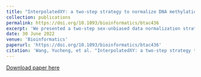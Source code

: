```yaml
---
title: "InterpolatedXY: a two-step strategy to normalize DNA methylation microarray data avoiding sex bias"
collection: publications
permalink: https://doi.org/10.1093/bioinformatics/btac436
excerpt: 'We presented a two-step sex-unbiased data normalization strategy for normalizing DNA methylation microarray samples, which can be applied into almost all quantile-based normalization methods. By this strategy, the autosomal CpGs are normalized independently and separately from the sex chromosome CpGs, while the corrected values of sex chromosomes CpGs are estimated as the weighted average of the corrected methylation values of their nearest neighbor atusosomal CpGs.'
date: 30 June 2022
venue: 'Bioinformatics'
paperurl: 'https://doi.org/10.1093/bioinformatics/btac436'
citation: 'Wang, Yucheng, et al. "InterpolatedXY: a two-step strategy to normalize DNA methylation microarray data avoiding sex bias." Bioinformatics 38.16 (2022): 3950-3957.'
---
```


[Download paper here](https://doi.org/10.1093/bioinformatics/btac436)

